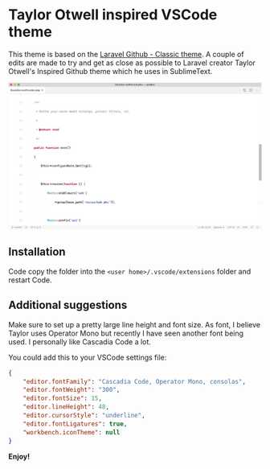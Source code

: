 # Taylor Otwell inspired VSCode theme

This theme is based on the [Laravel Github - Classic theme](https://github.com/victorze/vscode-theme-laravel/blob/master/themes/github_clasic.json). A couple of edits are made to try and get as close as possible to Laravel creator Taylor Otwell's Inspired Github theme which he uses in SublimeText.

![Preview](preview.png)

## Installation

Code copy the folder into the `<user home>/.vscode/extensions` folder and restart Code.

## Additional suggestions

Make sure to set up a pretty large line height and font size. As font, I believe Taylor uses Operator Mono but recently I have seen another font being used. I personally like Cascadia Code a lot.

You could add this to your VSCode settings file:

```json
{
    "editor.fontFamily": "Cascadia Code, Operator Mono, consolas",
    "editor.fontWeight": "300",
    "editor.fontSize": 15,
    "editor.lineHeight": 48,
    "editor.cursorStyle": "underline",
    "editor.fontLigatures": true,
    "workbench.iconTheme": null
}
```

**Enjoy!**
